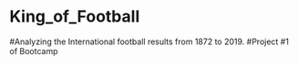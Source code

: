 # King_of_Football
#Analyzing  the International football results from 1872 to 2019.
#Project #1 of Bootcamp
